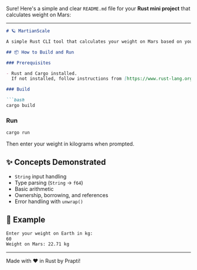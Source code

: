 Sure! Here's a simple and clear `README.md` file for your **Rust mini project** that calculates weight on Mars:

---

```markdown
# 🪐 MartianScale

A simple Rust CLI tool that calculates your weight on Mars based on your weight on Earth. This project helps beginners understand basic Rust concepts like input/output, parsing, type conversion, and ownership.

## 📦 How to Build and Run

### Prerequisites

- Rust and Cargo installed.  
  If not installed, follow instructions from [https://www.rust-lang.org/tools/install](https://www.rust-lang.org/tools/install)

### Build

```bash
cargo build
````

### Run

```bash
cargo run
```

Then enter your weight in kilograms when prompted.

## ✨ Concepts Demonstrated

* `String` input handling
* Type parsing (`String` → `f64`)
* Basic arithmetic
* Ownership, borrowing, and references
* Error handling with `unwrap()`

## 📌 Example

```bash
Enter your weight on Earth in kg:
60
Weight on Mars: 22.71 kg
```

---

Made with ❤️ in Rust by Prapti!
